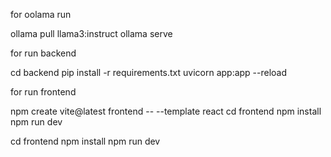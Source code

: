 for oolama run

ollama pull llama3:instruct
ollama serve

for run backend

cd backend
pip install -r requirements.txt
uvicorn app:app --reload


for run frontend

npm create vite@latest frontend -- --template react
cd frontend
npm install
npm run dev



cd frontend
npm install
npm run dev